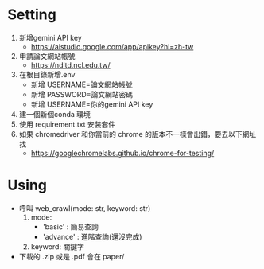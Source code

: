 # Setting
1. 新增gemini API key
    - https://aistudio.google.com/app/apikey?hl=zh-tw 
2. 申請論文網站帳號
    - https://ndltd.ncl.edu.tw/ 
3. 在根目錄新增.env
    - 新增 USERNAME=論文網站帳號
    - 新增 PASSWORD=論文網站密碼
    - 新增 USERNAME=你的gemini API key
4. 建一個新個conda 環境    
5. 使用 requirement.txt 安裝套件
6. 如果 chromedriver 和你當前的 chrome 的版本不一樣會出錯，要去以下網址找
    - https://googlechromelabs.github.io/chrome-for-testing/
# Using
- 呼叫 web_crawl(mode: str, keyword: str)
    1. mode: 
        - 'basic' : 簡易查詢
        - 'advance' : 進階查詢(還沒完成)
    2. keyword: 關鍵字
- 下載的 .zip 或是 .pdf 會在 paper/